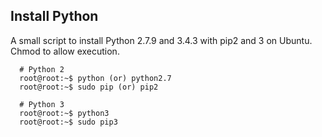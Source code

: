 ## Install Python

A small script to install Python 2.7.9 and 3.4.3 with pip2 and 3 on Ubuntu.<br>
Chmod to allow execution.

```
  # Python 2 
  root@root:~$ python (or) python2.7
  root@root:~$ sudo pip (or) pip2
  
  # Python 3
  root@root:~$ python3
  root@root:~$ sudo pip3 
```
